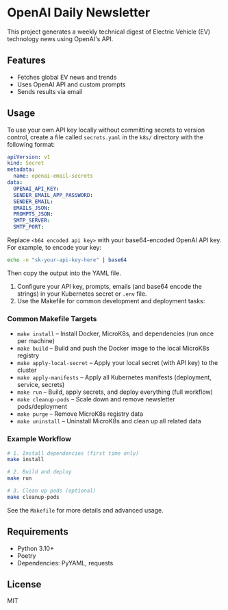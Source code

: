 # OpenAI Daily Newsletter

This project generates a weekly technical digest of Electric Vehicle (EV) technology news using OpenAI's API.

## Features
- Fetches global EV news and trends
- Uses OpenAI API and custom prompts
- Sends results via email


## Usage
To use your own API key locally without committing secrets to version control, create a file called `secrets.yaml` in the `k8s/` directory with the following format:

```yaml
apiVersion: v1
kind: Secret
metadata:
  name: openai-email-secrets
data:
  OPENAI_API_KEY: 
  SENDER_EMAIL_APP_PASSWORD: 
  SENDER_EMAIL: 
  EMAILS_JSON: 
  PROMPTS_JSON: 
  SMTP_SERVER:
  SMTP_PORT: 

```

Replace `<b64 encoded api key>` with your base64-encoded OpenAI API key. For example, to encode your key:

```bash
echo -n "sk-your-api-key-here" | base64
```

Then copy the output into the YAML file.
1. Configure your API key, prompts, emails (and base64 encode the strings) in your Kubernetes secret or `.env` file.
2. Use the Makefile for common development and deployment tasks:

### Common Makefile Targets

- `make install` – Install Docker, MicroK8s, and dependencies (run once per machine)
- `make build` – Build and push the Docker image to the local MicroK8s registry
- `make apply-local-secret` – Apply your local secret (with API key) to the cluster
- `make apply-manifests` – Apply all Kubernetes manifests (deployment, service, secrets)
- `make run` – Build, apply secrets, and deploy everything (full workflow)
- `make cleanup-pods` – Scale down and remove newsletter pods/deployment
- `make purge` – Remove MicroK8s registry data
- `make uninstall` – Uninstall MicroK8s and clean up all related data

### Example Workflow

```bash
# 1. Install dependencies (first time only)
make install

# 2. Build and deploy
make run

# 3. Clean up pods (optional)
make cleanup-pods
```

See the `Makefile` for more details and advanced usage.

## Requirements
- Python 3.10+
- Poetry
- Dependencies: PyYAML, requests

## License
MIT
